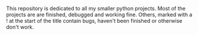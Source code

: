 This repository is dedicated to all my smaller python projects. Most of the projects are are finished, debugged and working fine. Others, marked with a ! at the start of the title contain bugs, haven't been finished or otherwise don't work.
